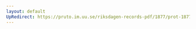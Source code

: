 ```yaml
---
layout: default
UpRedirect: https://pruto.im.uu.se/riksdagen-records-pdf/1877/prot-1877--ak--048/prot-1877--ak--048_013.pdf
---
```

